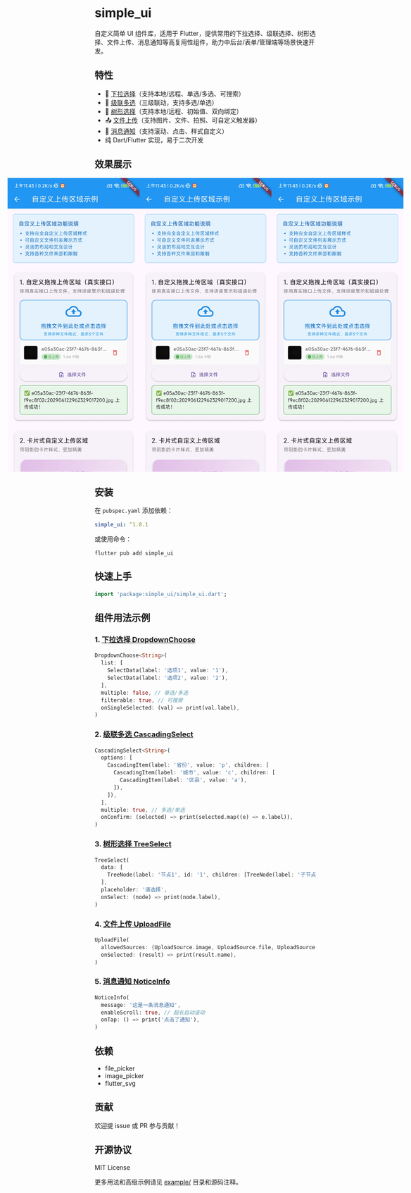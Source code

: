 # simple_ui

自定义简单 UI 组件库，适用于 Flutter，提供常用的下拉选择、级联选择、树形选择、文件上传、消息通知等高复用性组件，助力中后台/表单/管理端等场景快速开发。

## 特性

- 🌟 [下拉选择](lib/src/dropdown_choose/README.md)（支持本地/远程、单选/多选、可搜索）
- 🌈 [级联多选](lib/src/cascading_select/README.md)（三级联动，支持多选/单选）
- 🌳 [树形选择](lib/src/tree_select/README.md)（支持本地/远程、初始值、双向绑定）
- 📤 [文件上传](lib/src/file_upload/README.md)（支持图片、文件、拍照、可自定义触发器）
- 🔔 [消息通知](lib/src/notice_info/README.md)（支持滚动、点击、样式自定义）
- 纯 Dart/Flutter 实现，易于二次开发

## 效果展示

<div style="display: flex; justify-content: center;">
  <img src="lib/ceshi_image.jpg" width="300"   alt="组件效果图1" />
  <img src="lib/ceshi_image.jpg" width="300"   alt="组件效果图2" />
  <img src="lib/ceshi_image.jpg" width="300"   alt="组件效果图3" />
</div>

## 安装

在 `pubspec.yaml` 添加依赖：

```yaml
simple_ui: ^1.0.1
```

或使用命令：

```shell
flutter pub add simple_ui
```

## 快速上手

```dart
import 'package:simple_ui/simple_ui.dart';
```

## 组件用法示例

### 1. [下拉选择 DropdownChoose](lib/src/dropdown_choose/README.md)

```dart
DropdownChoose<String>(
  list: [
    SelectData(label: '选项1', value: '1'),
    SelectData(label: '选项2', value: '2'),
  ],
  multiple: false, // 单选/多选
  filterable: true, // 可搜索
  onSingleSelected: (val) => print(val.label),
)
```

### 2. [级联多选 CascadingSelect](lib/src/cascading_select/README.md)

```dart
CascadingSelect<String>(
  options: [
    CascadingItem(label: '省份', value: 'p', children: [
      CascadingItem(label: '城市', value: 'c', children: [
        CascadingItem(label: '区县', value: 'a'),
      ]),
    ]),
  ],
  multiple: true, // 多选/单选
  onConfirm: (selected) => print(selected.map((e) => e.label)),
)
```

### 3. [树形选择 TreeSelect](lib/src/tree_select/README.md)

```dart
TreeSelect(
  data: [
    TreeNode(label: '节点1', id: '1', children: [TreeNode(label: '子节点', id: '1-1')]),
  ],
  placeholder: '请选择',
  onSelect: (node) => print(node.label),
)
```

### 4. [文件上传 UploadFile](lib/src/file_upload/README.md)

```dart
UploadFile(
  allowedSources: {UploadSource.image, UploadSource.file, UploadSource.camera},
  onSelected: (result) => print(result.name),
)
```

### 5. [消息通知 NoticeInfo](lib/src/notice_info/README.md)

```dart
NoticeInfo(
  message: '这是一条消息通知',
  enableScroll: true, // 超长自动滚动
  onTap: () => print('点击了通知'),
)
```

## 依赖

- file_picker
- image_picker
- flutter_svg

## 贡献

欢迎提 issue 或 PR 参与贡献！

## 开源协议

MIT License

更多用法和高级示例请见 [example/](example/) 目录和源码注释。
